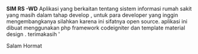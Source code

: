 **SIM RS  -WD**
Aplikasi yang berkaitan tentang sistem informasi rumah sakit yang masih dalam tahap develop , untuk para developer yang inggin mengembangkanya silahkan karena ini sifatnya open source.
aplikasi ini dibuat menggunakan php framework codeigniter dan template material design .
terimakasih '

Salam Hormat 
